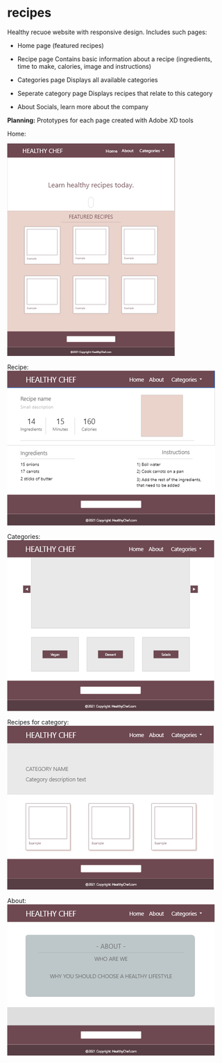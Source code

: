 # recipes

Healthy recuoe website with responsive design. Includes such pages:

- Home page (featured recipes)

- Recipe page
  Contains basic information about a recipe (ingredients, time to make, calories, image and instructions)
  
- Categories page
  Displays all available categories

- Seperate category page
  Displays recipes that relate to this category

- About
  Socials, learn more about the company


**Planning:**
Prototypes for each page created with Adobe XD tools

Home:

  ![](/img/home-page.png)

Recipe:
  ![](/img/recipe-page.png)

Categories:
  ![](/img/categories-page.png)

Recipes for category:
  ![](img/recipes-for-category-page.png)

About:
  ![](img/about-page.png)
  
